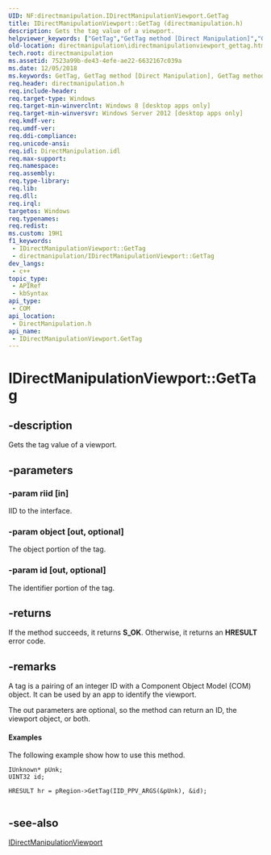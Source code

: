 ```yaml
---
UID: NF:directmanipulation.IDirectManipulationViewport.GetTag
title: IDirectManipulationViewport::GetTag (directmanipulation.h)
description: Gets the tag value of a viewport.
helpviewer_keywords: ["GetTag","GetTag method [Direct Manipulation]","GetTag method [Direct Manipulation]","IDirectManipulationViewport interface","IDirectManipulationViewport interface [Direct Manipulation]","GetTag method","IDirectManipulationViewport.GetTag","IDirectManipulationViewport::GetTag","directmanipulation.idirectmanipulationviewport_gettag","directmanipulation/IDirectManipulationViewport::GetTag"]
old-location: directmanipulation\idirectmanipulationviewport_gettag.htm
tech.root: directmanipulation
ms.assetid: 7523a99b-de43-4efe-ae22-6632167c039a
ms.date: 12/05/2018
ms.keywords: GetTag, GetTag method [Direct Manipulation], GetTag method [Direct Manipulation],IDirectManipulationViewport interface, IDirectManipulationViewport interface [Direct Manipulation],GetTag method, IDirectManipulationViewport.GetTag, IDirectManipulationViewport::GetTag, directmanipulation.idirectmanipulationviewport_gettag, directmanipulation/IDirectManipulationViewport::GetTag
req.header: directmanipulation.h
req.include-header: 
req.target-type: Windows
req.target-min-winverclnt: Windows 8 [desktop apps only]
req.target-min-winversvr: Windows Server 2012 [desktop apps only]
req.kmdf-ver: 
req.umdf-ver: 
req.ddi-compliance: 
req.unicode-ansi: 
req.idl: DirectManipulation.idl
req.max-support: 
req.namespace: 
req.assembly: 
req.type-library: 
req.lib: 
req.dll: 
req.irql: 
targetos: Windows
req.typenames: 
req.redist: 
ms.custom: 19H1
f1_keywords:
 - IDirectManipulationViewport::GetTag
 - directmanipulation/IDirectManipulationViewport::GetTag
dev_langs:
 - c++
topic_type:
 - APIRef
 - kbSyntax
api_type:
 - COM
api_location:
 - DirectManipulation.h
api_name:
 - IDirectManipulationViewport.GetTag
---
```


# IDirectManipulationViewport::GetTag


## -description

Gets the tag value of a viewport.

## -parameters

### -param riid [in]

IID to the interface.

### -param object [out, optional]

The object portion of the tag.

### -param id [out, optional]

The identifier portion of the tag.

## -returns

If the method succeeds, it returns <b>S_OK</b>. Otherwise, it returns an <b>HRESULT</b> error code.

## -remarks

A tag is a pairing of an integer ID with a Component Object Model (COM) object. It can be used by an app to identify the viewport.

The out parameters are optional, so the method can return an ID, the viewport object, or both.



#### Examples

The following example show how to use this method.


```
IUnknown* pUnk;
UINT32 id;

HRESULT hr = pRegion->GetTag(IID_PPV_ARGS(&pUnk), &id); 


```

## -see-also

<a href="https://docs.microsoft.com/previous-versions/windows/desktop/api/directmanipulation/nn-directmanipulation-idirectmanipulationviewport">IDirectManipulationViewport</a>

